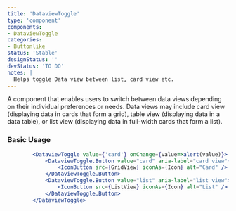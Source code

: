 ```yaml
---
title: 'DataviewToggle'
type: 'component'
components:
- DataviewToggle
categories:
- Buttonlike
status: 'Stable'
designStatus: ''
devStatus: 'TO DO'
notes: |
  Helps toggle Data view between list, card view etc.
---
```


<p className="lead">
  A component that enables users to switch between data views depending on their individual preferences or needs. Data views may include card view (displaying data in cards that form a grid), table view (displaying data in a data table), or list view (displaying data in full-width cards that form a list).
</p>

### Basic Usage
```jsx live
        <DataviewToggle value={'card'} onChange={value=>alert(value)}>
            <DataviewToggle.Button value="card" aria-label="card view">
                <IconButton src={GridView} iconAs={Icon} alt="Card" />
            </DataviewToggle.Button>
            <DataviewToggle.Button value="list" aria-label="list view">
                <IconButton src={ListView} iconAs={Icon} alt="List" />
            </DataviewToggle.Button>
        </DataviewToggle>
```
